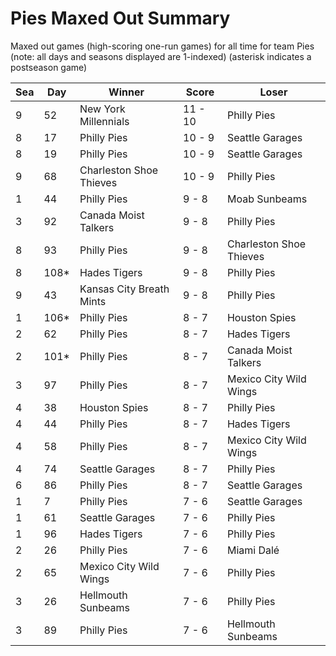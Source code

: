 # Pies Maxed Out Summary



Maxed out games (high-scoring one-run games) for all time for team Pies (note: all days and seasons displayed are 1-indexed) (asterisk indicates a postseason game)


| Sea | Day | Winner | Score | Loser | 
| ------ |------ |------ |------ |------ |
| 9 | 52 | New York Millennials | 11 - 10 | Philly Pies | 
| 8 | 17 | Philly Pies | 10 - 9 | Seattle Garages | 
| 8 | 19 | Philly Pies | 10 - 9 | Seattle Garages | 
| 9 | 68 | Charleston Shoe Thieves | 10 - 9 | Philly Pies | 
| 1 | 44 | Philly Pies | 9 - 8 | Moab Sunbeams | 
| 3 | 92 | Canada Moist Talkers | 9 - 8 | Philly Pies | 
| 8 | 93 | Philly Pies | 9 - 8 | Charleston Shoe Thieves | 
| 8 | 108* | Hades Tigers | 9 - 8 | Philly Pies | 
| 9 | 43 | Kansas City Breath Mints | 9 - 8 | Philly Pies | 
| 1 | 106* | Philly Pies | 8 - 7 | Houston Spies | 
| 2 | 62 | Philly Pies | 8 - 7 | Hades Tigers | 
| 2 | 101* | Philly Pies | 8 - 7 | Canada Moist Talkers | 
| 3 | 97 | Philly Pies | 8 - 7 | Mexico City Wild Wings | 
| 4 | 38 | Houston Spies | 8 - 7 | Philly Pies | 
| 4 | 44 | Philly Pies | 8 - 7 | Hades Tigers | 
| 4 | 58 | Philly Pies | 8 - 7 | Mexico City Wild Wings | 
| 4 | 74 | Seattle Garages | 8 - 7 | Philly Pies | 
| 6 | 86 | Philly Pies | 8 - 7 | Seattle Garages | 
| 1 | 7 | Philly Pies | 7 - 6 | Seattle Garages | 
| 1 | 61 | Seattle Garages | 7 - 6 | Philly Pies | 
| 1 | 96 | Hades Tigers | 7 - 6 | Philly Pies | 
| 2 | 26 | Philly Pies | 7 - 6 | Miami Dalé | 
| 2 | 65 | Mexico City Wild Wings | 7 - 6 | Philly Pies | 
| 3 | 26 | Hellmouth Sunbeams | 7 - 6 | Philly Pies | 
| 3 | 89 | Philly Pies | 7 - 6 | Hellmouth Sunbeams | 


